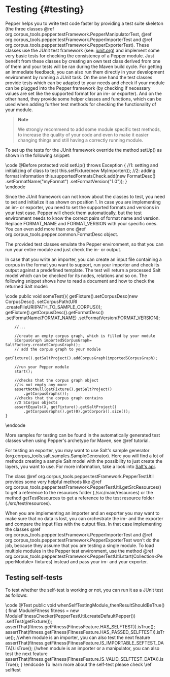 Testing {#testing}
========

Pepper helps you to write test code faster by providing a test suite skeleton (the three classes @ref org.corpus_tools.pepper.testFramework.PepperManipulatorTest, @ref org.corpus_tools.pepper.testFramework.PepperImporterTest and @ref org.corpus_tools.pepper.testFramework.PepperExporterTest). These classes use the JUnit test framework (see: [junit.org](junit.org)) and implement some very basic tests for checking the consistency of a Pepper module. Just benefit from these classes by creating an own test class derived from one of them and your tests will be ran during the Maven build cycle. For getting an immediate feedback, you can also run them directly in your development environment by running a JUnit task. On the one hand the test classes provide tests which can be adapted to your needs and check if your module can be plugged into the Pepper framework (by checking if necessary values are set like the supported format for an im- or exporter). And on the other hand, they provide some helper classes and functions, which can be used when adding further test methods for checking the functionality of your module.

> **Note**
>
> We strongly recommend to add some module specific test methods, to increase the quality of your code and even to make it easier changing things and still having a correctly running module.

To set up the tests for the JUnit framework override the method setUp() as shown in the following snippet:

\code
    @Before
    protected void setUp() throws Exception {
        //1: setting and initializing of class to test
        this.setFixture(new MyImporter());
        //2: adding format information
        this.supportedFormatsCheck.add(new FormatDesc()
            .setFormatName("myFormat")
            .setFormatVersion("1.0"));
    }                
\endcode

Since the JUnit framework can not know about the classes to test, you need to set and initialize it as shown on position 1. In case you are implementing an im- or exporter, you need to set the supported formats and versions in your test case. Pepper will check them automatically, but the test environment needs to know the correct pairs of format name and version. Replace FORMAT\_NAME and FORMAT\_VERSION with your specific ones. You can even add more than one @ref org.corpus_tools.pepper.common.FormatDesc object.

The provided test classes emulate the Pepper environment, so that you can run your entire module and just check the in- or output.

In case that you write an importer, you can create an input file containing a corpus in the format you want to support, run your importer and check its output against a predefined template. The test will return a processed Salt model which can be checked for its nodes, relations and so on. The following snippet shows how to read a document and how to check the returned Salt model:

\code
	public void someTest(){
        getFixture().setCorpusDesc(new CorpusDesc().
            setCorpusPath(URI
                .createFileURI(PATH_TO_SAMPLE_CORPUS)));
        getFixture().getCorpusDesc().getFormatDesc()
            .setFormatName(FORMAT_NAME)
            .setFormatVersion(FORMAT_VERSION);
        
        //...
        
        //create an empty corpus graph, which is filled by your module 
        SCorpusGraph importedSCorpusGraph= SaltFactory.createSCorpusGraph();
        // add the corpus graph to your module
        getFixture().getSaltProject().addCorpusGraph(importedSCorpusGraph);
        
        //run your Pepper module
        start();
        
        //checks that the corpus graph object 
        //is not empty any more
        assertNotNull(getFixture().getSaltProject()
            .getCorpusGraphs());
        //checks that the corpus graph contains 
        //X SCorpus objects
        assertEquals(X, getFixture().getSaltProject()
            .getCorpusGraphs().get(0).getCorpora().size());
    }
\endcode

More samples for testing can be found in the automatically generated test classes when using Pepper's archetype for Maven, see @ref tutorial.

For testing an exporter, you may want to use Salt's sample generator (org.corpus_tools.salt.samples.SampleGenerator). Here you will find a lot of methods creating a sample Salt model with the possibility to just create the layers, you want to use. For more information, take a look into [Salt's api](https://korpling.github.io/salt/doc/classorg_1_1corpus__tools_1_1salt_1_1samples_1_1_sample_generator.html).

The class @ref org.corpus_tools.pepper.testFramework.PepperTestUtil provides some very helpful methods like @ref org.corpus_tools.pepper.testFramework.PepperTestUtil.getSrcResources() to get a reference to the resources folder (./src/main/resources) or the method getTestResources to get a reference to the test resource folder (./src/test/resources).

When you are implementing an importer and an exporter you may want to make sure that no data is lost, you can orchestrate the im- and the exporter and compare the input files with the output files. In that case implementing the classes @ref org.corpus_tools.pepper.testFramework.PepperImporterTest and @ref org.corpus_tools.pepper.testFramework.PepperExporterTest won't do the job, because they assume that you are testing a single module. To load multiple modules in the Pepper test environment, use the method @ref org.corpus_tools.pepper.testFramework.PepperTestUtil.start(Collection\<PepperModule\> fixtures) instead and pass your im- and your exporter.

## Testing self-tests

To test whether the self-test is working or not, you can run it as a JUnit test as follows:

\code
@Test
public void whenSelfTestingModule_thenResultShouldBeTrue() {
	final ModuleFitness fitness = new ModuleFitnessChecker(PepperTestUtil.createDefaultPepper())
			.selfTest(getFixture());
	assertThat(fitness.getFitness(FitnessFeature.HAS_SELFTEST)).isTrue();
	assertThat(fitness.getFitness(FitnessFeature.HAS_PASSED_SELFTEST)).isTrue();
	//when module is an importer, you can also test the next feature
	assertThat(fitness.getFitness(FitnessFeature.IS_IMPORTABLE_SEFTEST_DATA)).isTrue();
	//when module is an importer or a manipulator, you can also test the next feature
	assertThat(fitness.getFitness(FitnessFeature.IS_VALID_SELFTEST_DATA)).isTrue();
}
\endcode
To learn more about the self-test please check \ref selftest